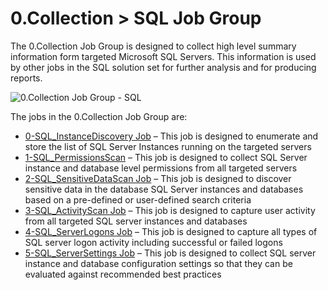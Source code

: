# 0.Collection > SQL Job Group

The 0.Collection Job Group is designed to collect high level summary information form targeted
Microsoft SQL Servers. This information is used by other jobs in the SQL solution set for further
analysis and for producing reports.

![0.Collection Job Group - SQL](/img/versioned_docs/accessanalyzer_11.6/accessanalyzer/solutions/databases/sql/collection/sqljobgroup1.webp)

The jobs in the 0.Collection Job Group are:

- [0-SQL_InstanceDiscovery Job](/docs/accessanalyzer/11.6/solutions/databases/sql/collection/0-sql_instancediscovery.md)
  – This job is designed to enumerate and store the list of SQL Server Instances running on the
  targeted servers
- [1-SQL_PermissionsScan](/docs/accessanalyzer/11.6/solutions/databases/sql/collection/1-sql_permissionsscan.md)
  – This job is designed to collect SQL Server instance and database level permissions from all
  targeted servers
- [2-SQL_SensitiveDataScan Job](/docs/accessanalyzer/11.6/solutions/databases/sql/collection/2-sql_sensitivedatascan.md)
  – This job is designed to discover sensitive data in the database SQL Server instances and
  databases based on a pre-defined or user-defined search criteria
- [3-SQL_ActivityScan Job](/docs/accessanalyzer/11.6/solutions/databases/sql/collection/3-sql_activityscan.md)
  – This job is designed to capture user activity from all targeted SQL server instances and
  databases
- [4-SQL_ServerLogons Job](/docs/accessanalyzer/11.6/solutions/databases/sql/collection/4-sql_serverlogons.md)
  – This job is designed to capture all types of SQL server logon activity including successful or
  failed logons
- [5-SQL_ServerSettings Job](/docs/accessanalyzer/11.6/solutions/databases/sql/collection/5-sql_serversettings.md)
  – This job is designed to collect SQL server instance and database configuration settings so that
  they can be evaluated against recommended best practices
